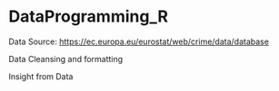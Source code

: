 # DataProgramming_R

Data Source:
https://ec.europa.eu/eurostat/web/crime/data/database

Data Cleansing and formatting

Insight from Data



